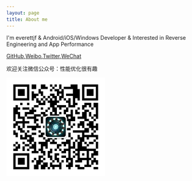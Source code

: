 ```yaml
---
layout: page
title: About me 
---
```


I'm everettjf & Android/iOS/Windows Developer & Interested in Reverse Engineering and App Performance


[GitHub](https://github.com/everettjf),[Weibo](https://weibo.com/everettjf),[Twitter](https://twitter.com/everettjf),[WeChat](/images/mywechat.jpg) 

欢迎关注微信公众号：性能优化很有趣

![fun](/images/fun.jpg)

